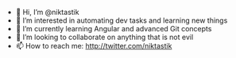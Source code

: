 - 👋 Hi, I’m @niktastik
- 👀 I’m interested in automating dev tasks and learning new things
- 🌱 I’m currently learning Angular and advanced Git concepts
- 💞️ I’m looking to collaborate on anything that is not evil
- 📫 How to reach me: http://twitter.com/niktastik

<!---
niktastik/niktastik is a ✨ special ✨ repository because its `README.md` (this file) appears on your GitHub profile.
You can click the Preview link to take a look at your changes.
--->
